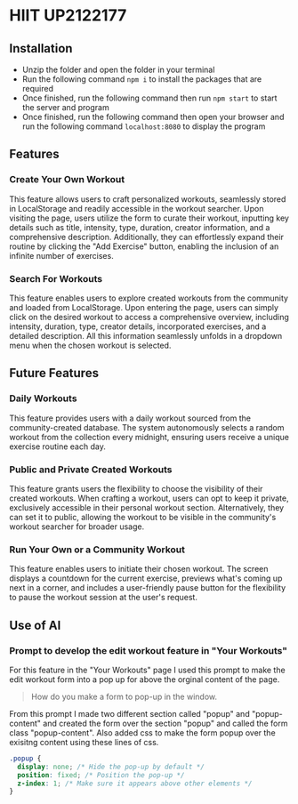 # HIIT UP2122177

## Installation
- Unzip the folder and open the folder in your terminal
- Run the following command `npm i` to install the packages that are required
- Once finished, run the following command then run `npm start` to start the server and program
- Once finished, run the following command then open your browser and run the following command `localhost:8080` to display the program

## Features
### Create Your Own Workout
This feature allows users to craft personalized workouts, seamlessly stored in LocalStorage and readily accessible in the workout searcher. Upon visiting the page, users utilize the form to curate their workout, inputting key details such as title, intensity, type, duration, creator information, and a comprehensive description. Additionally, they can effortlessly expand their routine by clicking the "Add Exercise" button, enabling the inclusion of an infinite number of exercises.

### Search For Workouts
This feature enables users to explore created workouts from the community and loaded from LocalStorage. Upon entering the page, users can simply click on the desired workout to access a comprehensive overview, including intensity, duration, type, creator details, incorporated exercises, and a detailed description. All this information seamlessly unfolds in a dropdown menu when the chosen workout is selected.

## Future Features
### Daily Workouts
This feature provides users with a daily workout sourced from the community-created database. The system autonomously selects a random workout from the collection every midnight, ensuring users receive a unique exercise routine each day.
### Public and Private Created Workouts
This feature grants users the flexibility to choose the visibility of their created workouts. When crafting a workout, users can opt to keep it private, exclusively accessible in their personal workout section. Alternatively, they can set it to public, allowing the workout to be visible in the community's workout searcher for broader usage.
### Run Your Own or a Community Workout
This feature enables users to initiate their chosen workout. The screen displays a countdown for the current exercise, previews what's coming up next in a corner, and includes a user-friendly pause button for the flexibility to pause the workout session at the user's request.

## Use of AI
### Prompt to develop the edit workout feature in "Your Workouts"
For this feature in the "Your Workouts" page I used this prompt to make the edit workout form into a pop up for above the orginal content of the page.
> How do you make a form to pop-up in the window.

From this prompt I made two different section called "popup" and "popup-content" and created the form over the section "popup" and called the form class "popup-content". Also added css to make the form popup over the exisitng content using these lines of css. 
```css
.popup {
  display: none; /* Hide the pop-up by default */
  position: fixed; /* Position the pop-up */
  z-index: 1; /* Make sure it appears above other elements */
}
```